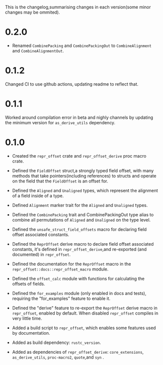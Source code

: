 This is the changelog,summarising changes in each version(some minor changes may be ommited).

# 0.2.0

- Renamed `CombinePacking` and `CombinePackingOut` to `CombineAlignment` and `CombineAlignmentOut`.


# 0.1.2

Changed CI to use github actions, updating readme to reflect that.

# 0.1.1

Worked around compilation error in beta and nighly channels by updating the minimum version for `as_derive_utils` dependency.

# 0.1.0

- Created the `repr_offset` crate and `repr_offset_derive` proc macro crate.

- Defined the `FieldOffset` struct,a strongly typed field offset,
with many methods that take pointers(including references) to structs and 
operate on the field that the `FieldOffset` is an offset for.

- Defined the `Aligned` and `Unaligned` types,
which represent the alignment of a field inside of a type.

- Defined `Alignment` marker trait for the `Aligned` and `Unaligned` types.

- Defined the `CombinePacking` trait and CombinePackingOut type alias to
combine all permutations of `Aligned` and `Unaligned` on the type level.

- Defined the `unsafe_struct_field_offsets` macro for declaring field offset associated constants.

- Defined the `ReprOffset` derive macro to declare field offset associated constants,
it's defined in `repr_offset_derive`,and re-exported (and documented) in `repr_offset`.

- Defined the documentation for the `ReprOffset` macro in the 
`repr_offset::docs::repr_offset_macro` module.

- Defined the `offset_calc` module with functions for calculating the offsets of fields.

- Defined the `for_examples` module (only enabled in docs and tests),
requiring the "for_examples" feature to enable it.

- Defined the "derive" feature to re-export the `ReprOffset` derive macro in `repr_offset`,
enabled by default. When disabled `repr_offset` compiles in very little time.

- Added a build script to `repr_offset`, which enables some features used by documentation.

- Added as build dependency: `rustc_version`.

- Added as dependencies of `repr_offset_derive`:
`core_extensions`, `as_derive_utils`, `proc-macro2`, `quote`,and `syn` .